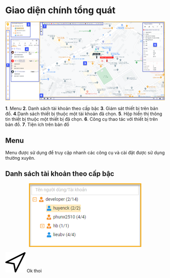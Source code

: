 # Giao diện chính tổng quát

<span style="display:block;text-align:center">![Interface Web](/docs/assets/images/web-interface/map/Workspace-overview.png)


**1**. Menu 
**2**. Danh sách tài khoản theo cấp bậc
**3**. Giám sát thiết bị trên bản đồ.
**4**.Danh sách thiết bị thuộc một tài khoản đã chọn.
**5**. Hộp hiển thị thông tin thiết bị thuộc một thiết bị đã chọn.
**6**. Công cụ thao tác với thiết bị trên bản đồ.
**7**. Tiện ích trên bản đồ

## Menu
Menu được sử dụng để truy cập nhanh các công cụ và cài đặt được sử dụng thường xuyên.  
## Danh sách tài khoản theo cấp bậc

<span style="display:block; text-align:center">![Interface Web](/docs/assets/images/web-interface//map/search-account-level.png)


<!-- <img style="float: left ; width:20px; height:20px; padding-right:10px;" class="icon-tex" src="../../../../docs/assets/images/web-interface/icon-gps-gotrack/PNG/location_alt.png"> Continue markdown text... -->


<span class="icon-left primary">![Ok](/docs/assets/images/web-interface/icon-gps-gotrack/SVG/location_alt.svg) Ok thoi
